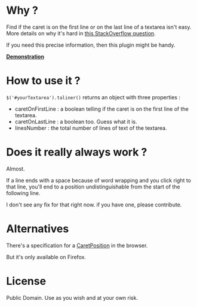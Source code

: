 
# Why ?

Find if the caret is on the first line or on the last line of a textarea isn't easy. More details on why it's hard in [this StackOverflow question](http://stackoverflow.com/q/24605280/263525).

If you need this precise information, then this plugin might be handy.

**[Demonstration](http://dystroy.org/demos/taliner/demo.html)**


# How to use it ?

`$('#yourTextarea').taliner()` returns an object with three properties :

- caretOnFirstLine : a boolean telling if the caret is on the first line of the textarea.
- caretOnLastLine : a boolean too. Guess what it is.
- linesNumber : the total number of lines of text of the textarea.

# Does it really always work ?

Almost.

If a line ends with a space because of word wrapping and you click right to that line, you'll end to a position undistinguishable from the start of the following line.

I don't see any fix for that right now. if you have one, please contribute.

# Alternatives

There's a specification for a [CaretPosition](https://developer.mozilla.org/en-US/docs/Web/API/CaretPosition) in the browser.

But it's only available on Firefox.

# License

Public Domain. Use as you wish and at your own risk.
